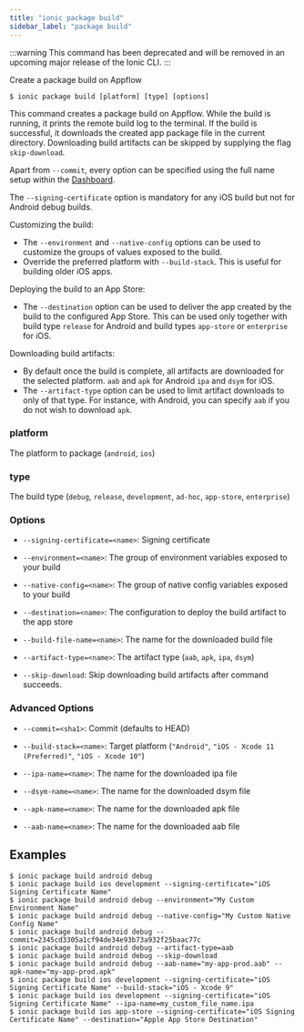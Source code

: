 ```yaml
---
title: "ionic package build"
sidebar_label: "package build"
---
```


<head>
  <title>ionic package build: Create a Package Build on Appflow | Ionic</title>
  <meta name="description" content="The ionic package build command creates a package build on Appflow. If it is successful, it downloads the created app package file in the current directory." />
</head>

:::warning
This command has been deprecated and will be removed in an upcoming major release of the Ionic CLI.
:::

Create a package build on Appflow

```shell
$ ionic package build [platform] [type] [options]
```

This command creates a package build on Appflow. While the build is running, it prints the remote build log to the terminal. If the build is successful, it downloads the created app package file in the current directory. Downloading build artifacts can be skipped by supplying the flag `skip-download`.

Apart from `--commit`, every option can be specified using the full name setup within the [Dashboard](https://dashboard.ionicframework.com).

The `--signing-certificate` option is mandatory for any iOS build but not for Android debug builds.

Customizing the build:
- The `--environment` and `--native-config` options can be used to customize the groups of values exposed to the build.
- Override the preferred platform with `--build-stack`. This is useful for building older iOS apps.

Deploying the build to an App Store:
- The `--destination` option can be used to deliver the app created by the build to the configured App Store. This can be used only together with build type `release` for Android and build types `app-store` or `enterprise` for iOS.

Downloading build artifacts:
- By default once the build is complete, all artifacts are downloaded for the selected platform. `aab` and `apk` for Android `ipa` and `dsym` for iOS.
- The `--artifact-type` option can be used to limit artifact downloads to only of that type. For instance, with Android, you can specify `aab` if you do not wish to download `apk`.

### platform
The platform to package (`android`, `ios`)


### type
The build type (`debug`, `release`, `development`, `ad-hoc`, `app-store`, `enterprise`)




### Options

 - `--signing-certificate=<name>`: Signing certificate

 - `--environment=<name>`: The group of environment variables exposed to your build

 - `--native-config=<name>`: The group of native config variables exposed to your build

 - `--destination=<name>`: The configuration to deploy the build artifact to the app store

 - `--build-file-name=<name>`: The name for the downloaded build file

 - `--artifact-type=<name>`: The artifact type (`aab`, `apk`, `ipa`, `dsym`)

 - `--skip-download`: Skip downloading build artifacts after command succeeds.



### Advanced Options

 - `--commit=<sha1>`: Commit (defaults to HEAD)

 - `--build-stack=<name>`: Target platform (`"Android"`, `"iOS - Xcode 11 (Preferred)"`, `"iOS - Xcode 10"`)

 - `--ipa-name=<name>`: The name for the downloaded ipa file

 - `--dsym-name=<name>`: The name for the downloaded dsym file

 - `--apk-name=<name>`: The name for the downloaded apk file

 - `--aab-name=<name>`: The name for the downloaded aab file


## Examples

```shell
$ ionic package build android debug
$ ionic package build ios development --signing-certificate="iOS Signing Certificate Name"
$ ionic package build android debug --environment="My Custom Environment Name"
$ ionic package build android debug --native-config="My Custom Native Config Name"
$ ionic package build android debug --commit=2345cd3305a1cf94de34e93b73a932f25baac77c
$ ionic package build android debug --artifact-type=aab
$ ionic package build android debug --skip-download
$ ionic package build android debug --aab-name="my-app-prod.aab" --apk-name="my-app-prod.apk"
$ ionic package build ios development --signing-certificate="iOS Signing Certificate Name" --build-stack="iOS - Xcode 9"
$ ionic package build ios development --signing-certificate="iOS Signing Certificate Name" --ipa-name=my_custom_file_name.ipa
$ ionic package build ios app-store --signing-certificate="iOS Signing Certificate Name" --destination="Apple App Store Destination"
```
